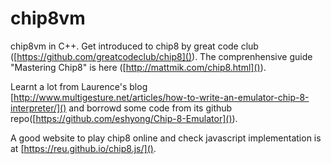 # chip8vm

chip8vm in C++. Get introduced to chip8 by great code club ([https://github.com/greatcodeclub/chip8]()). The comprenhensive guide "Mastering Chip8" is here ([http://mattmik.com/chip8.html]()).
 
Learnt a lot from Laurence's blog [http://www.multigesture.net/articles/how-to-write-an-emulator-chip-8-interpreter/]() and borrowd some code from its github repo([https://github.com/eshyong/Chip-8-Emulator]()).

A good website to play chip8 online and check javascript implementation is at [https://reu.github.io/chip8.js/](). 
